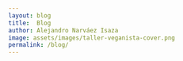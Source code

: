```yaml
---
layout: blog
title:  Blog
author: Alejandro Narváez Isaza
image: assets/images/taller-veganista-cover.png
permalink: /blog/
---
```

